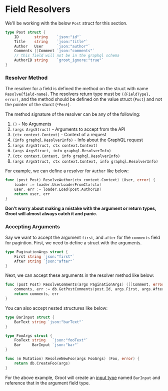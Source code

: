 # Field Resolvers

We'll be working with the below `Post` struct for this section.

```go
type Post struct {
	ID       string    `json:"id"`
	Title    string    `json:"title"`
	Author   User      `json:"author"`
	Comments []Comment `json:"comments"`
	// this field will not be in the graphql schema
	AuthorID string    `groot_ignore:"true"`
}
```

### Resolver Method

The resolver for a field is defined the method on the struct with name `Resolve{field-name}`. The resolvers return type must be `({FieldType}, error)`, and the method should be defined on the value struct (`Post`) and not the pointer of the sturct (`*Post`).

The method signature of the resolver can be any of the following:

1. `()` - No Arguments
2. `(args ArgsStruct)` - Arguments to accept from the API
3. `(ctx context.Context)` - Context of a request
4. `(info graphql.ResolverInfo)` - Info about the GraphQL request
5. `(args ArgsStruct, ctx context.Context)`
6. `(args ArgsStruct, info graphql.ResolverInfo)`
7. `(ctx context.Context, info graphql.ResolverInfo)`
8. `(args ArgsStruct, ctx context.Context, info graphql.ResolverInfo)`

For example, we can define a resolver for `Author` like below:

```go
func (post Post) ResolveAuthor(ctx context.Context) (User, error) {
	loader := loader.UserLoaderFromCtx(ctx)
	user, err := loader.Load(post.AuthorID)
	return user, err
}
```

**Don't worry about making a mistake with the argument or return types, Groot will almost always catch it and panic.**

### Accepting Arguments

Say we want to accept the argument `first`, and `after` for the `comments` field for pagintion. First, we need to define a struct with the arguments.

```go
type PaginationArgs struct {
	First string `json:"first"`
	After string `json:"after"`
}
```

Next, we can accept these arguments in the resolver method like below:

```go
func (post Post) ResolveComments(args PaginationArgs) ([]Comment, error) {
	comments, err := db.GetPostComments(post.Id, args.First, args.After)
	return comments, err
}
```

You can also accept nested structures like below:

```go
type BarInput struct {
	BarText string `json:"barText"`
}

type FooArgs struct {
	FooText string   `json:"fooText"`
	Bar     BarInput `json:"bar"`
}

func (m Mutation) ResolveNewFoo(args FooArgs) (Foo, error) {
	return db.CreateFoo(args)
}
```

For the above example, Groot will create an [input type](https://graphql.org/learn/schema/#input-types) named `BarInput` and reference that in the argument field type.

<!-- ### Context -->
